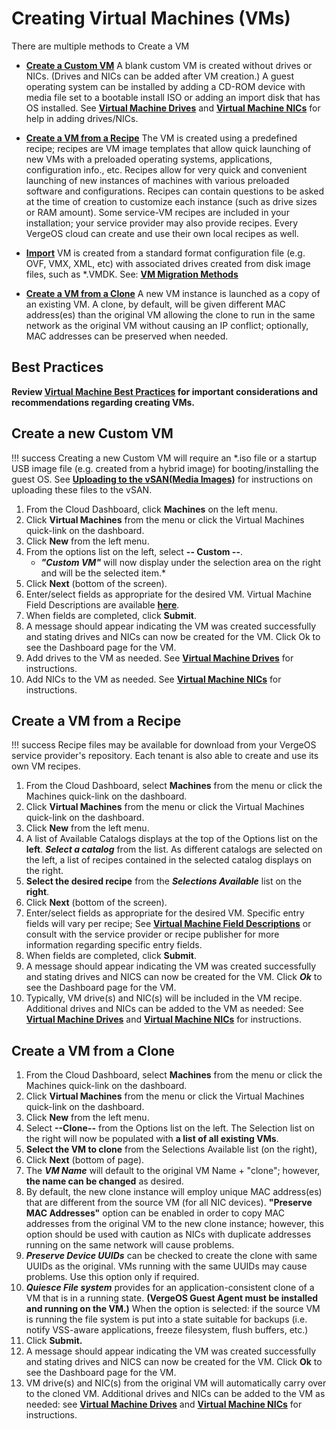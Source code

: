 # Creating Virtual Machines (VMs)

There are multiple methods to Create a VM

- [**Create a Custom VM**](#create-a-new-custom-vm)
A blank custom VM is created without drives or NICs. (Drives and NICs can be added after VM creation.) A guest operating system can be installed by adding a CD-ROM device with media file set to a bootable install ISO or adding an import disk that has OS installed. See [**Virtual Machine Drives**](/product-guide/virtual-machines/vm-drives) and [**Virtual Machine NICs**](/product-guide/virtual-machines/vm-nics) for help in adding drives/NICs.

- [**Create a VM from a Recipe**](#create-a-vm-from-a-recipe)
The VM is created using a predefined recipe; recipes are VM image templates that allow quick launching of new VMs with a preloaded operating systems, applications, configuration info., etc. Recipes allow for very quick and convenient launching of new instances of machines with various preloaded software and configurations. Recipes can contain questions to be asked at the time of creation to customize each instance (such as drive sizes or RAM amount). Some service-VM recipes are included in your installation; your service provider may also provide recipes. Every VergeOS cloud can create and use their own local recipes as well.

- [**Import**](/product-guide/virtual-machines/vm-migration-overview)
VM is created from a standard format configuration file (e.g. OVF, VMX, XML, etc) with associated drives created from disk image files, such as \*.VMDK. See: [**VM Migration Methods**](/product-guide/virtual-machines/vm-migration-overview)

- [**Create a VM from a Clone**](#create-a-vm-from-a-clone)
A new VM instance is launched as a copy of an existing VM. A clone, by default, will be given different MAC address(es) than the original VM allowing the clone to run in the same network as the original VM without causing an IP conflict; optionally, MAC addresses can be preserved when needed.

## Best Practices

**Review [**Virtual Machine Best Practices**](/product-guide/virtual-machines/vm-best-practices) for important considerations and recommendations regarding creating VMs.**

## Create a new Custom VM

!!! success
    Creating a new Custom VM will require an *.iso file or a startup USB image file (e.g. created from a hybrid image) for booting/installing the guest OS. See [**Uploading to the vSAN(Media Images)**](/product-guide/storage/uploading-files-to-vsan) for instructions on uploading these files to the vSAN.

1. From the Cloud Dashboard, click **Machines** on the left menu.
2. Click **Virtual Machines** from the menu or click the Virtual Machines quick-link on the dashboard.
3. Click **New** from the left menu.
4. From the options list on the left, select **-- Custom --**.
    - ***"Custom VM"*** will now display under the selection area on the right and will be the selected item.*
5. Click **Next** (bottom of the screen).
6. Enter/select fields as appropriate for the desired VM. Virtual Machine Field Descriptions are available [**here**](/product-guide/virtual-machines/vm-field-descriptions).
7. When fields are completed, click **Submit**.
8. A message should appear indicating the VM was created successfully and stating drives and NICs can now be created for the VM. Click Ok to see the Dashboard page for the VM.
9. Add drives to the VM as needed. See [**Virtual Machine Drives**](/product-guide/virtual-machines/vm-drives) for instructions.
10. Add NICs to the VM as needed. See [**Virtual Machine NICs**](/product-guide/virtual-machines/vm-nics) for instructions.

## Create a VM from a Recipe

!!! success
    Recipe files may be available for download from your VergeOS service provider's repository. Each tenant is also able to create and use its own VM recipes.

1. From the Cloud Dashboard, select **Machines** from the menu or click the Machines quick-link on the dashboard.
2. Click **Virtual Machines** from the menu or click the Virtual Machines quick-link on the dashboard.
3. Click **New** from the left menu.
4. A list of Available Catalogs displays at the top of the Options list on the **left**. ***Select a catalog*** from the list. As different catalogs are selected on the left, a list of recipes contained in the selected catalog displays on the right.
5. **Select the desired recipe** from the ***Selections Available*** list on the **right**.
6. Click **Next** (bottom of the screen).
7. Enter/select fields as appropriate for the desired VM. Specific entry fields will vary per recipe; See [**Virtual Machine Field Descriptions**](/product-guide/virtual-machines/vm-field-descriptions) or consult with the service provider or recipe publisher for more information regarding specific entry fields.
8. When fields are completed, click **Submit**.
9. A message should appear indicating the VM was created successfully and stating drives and NICS can now be created for the VM. Click ***Ok*** to see the Dashboard page for the VM.
10. Typically, VM drive(s) and NIC(s) will be included in the VM recipe. Additional drives and NICs can be added to the VM as needed: See [**Virtual Machine Drives**](/product-guide/virtual-machines/vm-drives) and [**Virtual Machine NICs**](/product-guide/virtual-machines/vm-nics) for instructions.

## Create a VM from a Clone

1. From the Cloud Dashboard, select **Machines** from the menu or click the Machines quick-link on the dashboard.
2. Click **Virtual Machines** from the menu or click the Virtual Machines quick-link on the dashboard.
3. Click **New** from the left menu.
4. Select **--Clone--** from the Options list on the left. The Selection list on the right will now be populated with **a list of all existing VMs**.
5. **Select the VM to clone** from the Selections Available list (on the right),
6. Click **Next** (bottom of page).
7. The ***VM Name*** will default to the original VM Name + "clone"; however, **the name can be changed** as desired.
8. By default, the new clone instance will employ unique MAC address(es) that are different from the source VM (for all NIC devices). **"Preserve MAC Addresses"** option can be enabled in order to copy MAC addresses from the original VM to the new clone instance; however, this option should be used with caution as NICs with duplicate addresses running on the same network will cause problems.
9. ***Preserve Device UUIDs*** can be checked to create the clone with same UUIDs as the original. VMs running with the same UUIDs may cause problems. Use this option only if required.
10. ***Quiesce File system*** provides for an application-consistent clone of a VM that is in a running state. **(VergeOS Guest Agent must be installed and running on the VM.)** When the option is selected: if the source VM is running the file system is put into a state suitable for backups (i.e. notify VSS-aware applications, freeze filesystem, flush buffers, etc.)
11. Click **Submit.**
12. A message should appear indicating the VM was created successfully and stating drives and NICS can now be created for the VM. Click **Ok** to see the Dashboard page for the VM.
13. VM drive(s) and NIC(s) from the original VM will automatically carry over to the cloned VM. Additional drives and NICs can be added to the VM as needed: see [**Virtual Machine Drives**](/product-guide/virtual-machines/vm-drives) and [**Virtual Machine NICs**](/product-guide/virtual-machines/vm-nics) for instructions.
